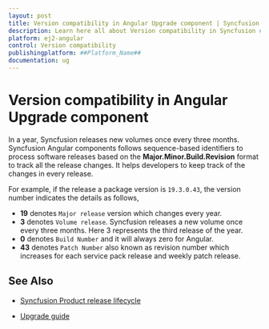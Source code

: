 ```yaml
---
layout: post
title: Version compatibility in Angular Upgrade component | Syncfusion
description: Learn here all about Version compatibility in Syncfusion ##Platform_Name## Upgrade component of Syncfusion Essential JS 2 and more.
platform: ej2-angular
control: Version compatibility 
publishingplatform: ##Platform_Name##
documentation: ug
---
```


# Version compatibility in Angular Upgrade component

In a year, Syncfusion releases new volumes once every three months. Syncfusion Angular components follows sequence-based identifiers to process software releases based on the **Major.Minor.Build.Revision** format to track all the release changes. It helps developers to keep track of the changes in every release.

For example, if the release a package version is `19.3.0.43`, the version number indicates the details as follows,

* **19** denotes `Major release` version which changes every year.
* **3** denotes `Volume release`. Syncfusion releases a new volume once every three months. Here 3 represents the third release of the year.
* **0** denotes `Build Number` and it will always zero for Angular.
* **43** denotes `Patch Number` also known as revision number which increases for each service pack release and weekly patch release.

## See Also

* [Syncfusion Product release lifecycle](https://www.syncfusion.com/support/product-lifecycle/estudio)

* [Upgrade guide](https://help.syncfusion.com/upgrade-guide/angular-ui-components)